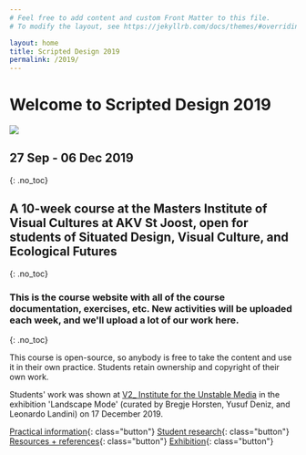 ```yaml
---
# Feel free to add content and custom Front Matter to this file.
# To modify the layout, see https://jekyllrb.com/docs/themes/#overriding-theme-defaults

layout: home
title: Scripted Design 2019
permalink: /2019/
---
```



# Welcome to Scripted Design 2019

<div class="img-wrapper">
<img src="/assets/net-int1.jpg">
</div>

## 27 Sep - 06 Dec 2019
{: .no_toc}

## A 10-week course at the Masters Institute of Visual Cultures at AKV St Joost, open for students of Situated Design, Visual Culture, and Ecological Futures
{: .no_toc}

### This is the course website with all of the course documentation, exercises, etc. New activities will be uploaded each week, and we'll upload a lot of our work here.
{: .no_toc}

This course is open-source, so anybody is free to take the content and use it in their own practice. Students retain ownership and copyright of their own work.

Students' work was shown at [V2_ Institute for the Unstable Media](https://v2.nl/events/film-exhibition-landscape-mode-1) in the exhibition 'Landscape Mode' (curated by Bregje Horsten, Yusuf Deniz, and Leonardo Landini) on 17 December 2019.

[Practical information](/2019/about/){: class="button"} [Student research](/2019/research/){: class="button"} [Resources + references](/resources/){: class="button"} [Exhibition](/2019/exhibition/){: class="button"}
